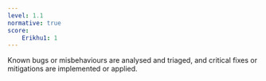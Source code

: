 ```yaml
---
level: 1.1
normative: true
score: 
    Erikhu1: 1
---
```


Known bugs or misbehaviours are analysed and triaged, and critical fixes or mitigations are implemented or applied.
